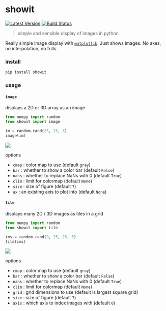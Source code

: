 # showit

[![Latest Version](https://img.shields.io/pypi/v/showit.svg?style=flat-square)](https://pypi.python.org/pypi/showit)
[![Build Status](https://img.shields.io/travis/freeman-lab/showit/master.svg?style=flat-square)](https://travis-ci.org/freeman-lab/showit) 

> simple and sensible display of images in python

Really simple image display with [`matplotlib`](https://github.com/matplotlib/matplotlib). Just shows images. No axes, no interpolation, no frills.

### install

```bash
pip install showit
```

### usage 

#### `image`

displays a 2D or 3D array as an image

```python
from numpy import random
from showit import image

im = random.rand(25, 25, 3)
image(im)
```
![](https://s3.amazonaws.com/documentation-samples/showit/image.png)

options

- `cmap` : color map to use (default `gray`)
- `bar` : whether to show a color bar (default `False`)
- `nans` : whether to replace NaNs with 0 (default `True`)
- `clim` : limit for colormap (default `None`)
- `size` : size of figure (default `7`)
- `ax` : an existing axis to plot into (default `None`)

#### `tile`

displays many 2D / 3D images as tiles in a grid

```python
from numpy import random
from showit import tile

ims = random.rand(9, 25, 25, 3)
tile(ims)
```
![](https://s3.amazonaws.com/documentation-samples/showit/tile.png)

options

- `cmap` : color map to use (default `gray`)
- `bar` : whether to show a color bar (default `False`)
- `nans` : whether to replace NaNs with 0 (default `True`)
- `clim` : limit for colormap (default `None`)
- `grid` : grid dimensions to use (default is largest square grid)
- `size` : size of figure (default `7`)
- `axis` : which axis to index images with (default `0`)
